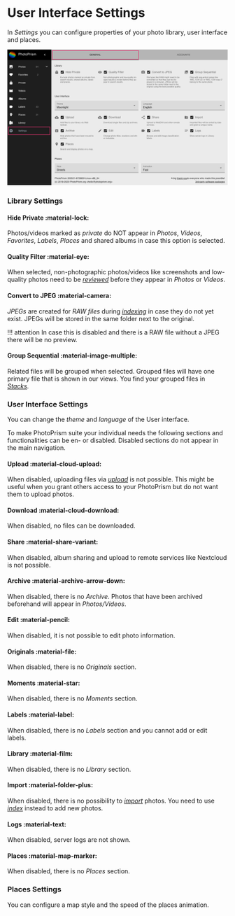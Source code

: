 # User Interface Settings #

In *Settings* you can configure properties of your photo library, user interface and places.

![Screenshot](img/settings.png)

### Library Settings ###
#### Hide Private :material-lock: ####
Photos/videos marked as *private* do NOT appear in *Photos*, *Videos*, *Favorites*, *Labels*, *Places* and shared albums in case this option is selected.

#### Quality Filter :material-eye: ####
When selected, non-photographic photos/videos like screenshots and low-quality photos need to be [*reviewed*](../organize/review.md) before they appear in *Photos* or *Videos*.

#### Convert to JPEG :material-camera: ####
*JPEGs* are created for *RAW files* during [*indexing*](../library/indexing.md) in case they do not yet exist. JPEGs will be stored in the same folder next to the original.

!!! attention
    In case this is disabled and there is a RAW file without a JPEG there will be no preview.
    
#### Group Sequential :material-image-multiple: ####
Related files will be grouped when selected.
Grouped files will have one primary file that is shown in our views. You find your grouped files in [*Stacks*](../organize/stacks.md).
    
### User Interface Settings ###
You can change the *theme* and *language* of the User interface.

To make PhotoPrism suite your individual needs the following sections and functionalities can be en- or disabled.
Disabled sections do not appear in the main navigation.

#### Upload :material-cloud-upload: ####
When disabled, uploading files via [*upload*](../library/upload.md) is not possible. 
This might be useful when you grant others access to your PhotoPrism but do not want them to upload photos.

#### Download :material-cloud-download: ####
When disabled, no files can be downloaded.

#### Share :material-share-variant: ####
When disabled, album sharing and upload to remote services like Nextcloud is not possible.

#### Archive :material-archive-arrow-down: ####
When disabled, there is no *Archive*. Photos that have been archived beforehand will appear in *Photos/Videos*.

#### Edit :material-pencil: ####
When disabled, it is not possible to edit photo information.

#### Originals :material-file: ####
When disabled, there is no *Originals* section.

#### Moments :material-star: ####
When disabled, there is no *Moments* section.

#### Labels :material-label: ####
When disabled, there is no *Labels* section and you cannot add or edit labels.

#### Library :material-film: ####
When disabled, there is no *Library* section.

#### Import :material-folder-plus: ####
When disabled, there is no possibility to [*import*](../library/import.md) photos. You need to use [*index*](../library/indexing.md) instead to add new photos.

#### Logs :material-text: ####
When disabled, server logs are not shown.

#### Places :material-map-marker: ####
When disabled, there is no *Places* section.

### Places Settings ####
You can configure a map style and the speed of the places animation.
